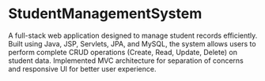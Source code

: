 # StudentManagementSystem
A full-stack web application designed to manage student records efficiently. Built using Java, JSP, Servlets, JPA, and MySQL, the system allows users to perform complete CRUD operations (Create, Read, Update, Delete) on student data. Implemented MVC architecture for separation of concerns and responsive UI for better user experience.
